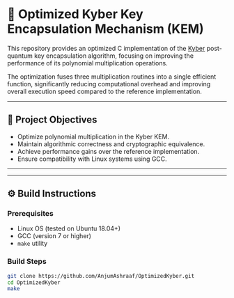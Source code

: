 # 🚀 Optimized Kyber Key Encapsulation Mechanism (KEM)

This repository provides an optimized C implementation of the [Kyber](https://pq-crystals.org/kyber/) post-quantum key encapsulation algorithm, focusing on improving the performance of its polynomial multiplication operations.

The optimization fuses three multiplication routines into a single efficient function, significantly reducing computational overhead and improving overall execution speed compared to the reference implementation.

---

## 🧪 Project Objectives

- Optimize polynomial multiplication in the Kyber KEM.
- Maintain algorithmic correctness and cryptographic equivalence.
- Achieve performance gains over the reference implementation.
- Ensure compatibility with Linux systems using GCC.

---

---

## ⚙️ Build Instructions

### Prerequisites

- Linux OS (tested on Ubuntu 18.04+)
- GCC (version 7 or higher)
- `make` utility

### Build Steps

```bash
git clone https://github.com/AnjumAshraaf/OptimizedKyber.git
cd OptimizedKyber
make




